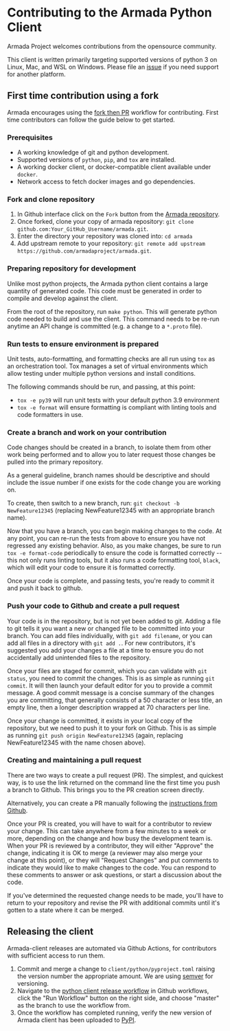 # Contributing to the Armada Python Client

Armada Project welcomes contributions from the opensource community.

This client is written primarily targeting supported versions of python 3 on Linux, Mac, and WSL on Windows. Please file
an [issue](https://github.com/armadaproject/armada/issues/new) if you need support for another platform.

## First time contribution using a fork

Armada encourages using the [fork then PR](https://gist.github.com/Chaser324/ce0505fbed06b947d962)
workflow for contributing. First time contributors can follow the guide below to get started.

### Prerequisites
- A working knowledge of git and python development.
- Supported versions of `python`, `pip`, and `tox` are installed.
- A working docker client, or docker-compatible client available under `docker`.
- Network access to fetch docker images and go dependencies.

### Fork and clone repository
1) In Github interface click on the `Fork` button from the [Armada repository](https://github.com/armadaproject/armada).
2) Once forked, clone your copy of armada repository: `git clone github.com:Your_GitHub_Username/armada.git`.
3) Enter the directory your repository was cloned into: `cd armada`
4) Add upstream remote to your repository: `git remote add upstream https://github.com/armadaproject/armada.git`.

### Preparing repository for development
Unlike most python projects, the Armada python client contains a large quantity of generated code. This code must be
generated in order to compile and develop against the client.

From the root of the repository, run `make python`. This will generate python code needed to build
and use the client. This command needs to be re-run anytime an API change is committed (e.g. a change to a `*.proto`
file).

### Run tests to ensure environment is prepared
Unit tests, auto-formatting, and formatting checks are all run using `tox` as an orchestration tool. Tox manages a set
of virtual environments which allow testing under multiple python versions and install conditions.

The following commands should be run, and passing, at this point:
- `tox -e py39` will run unit tests with your default python 3.9 environment
- `tox -e format` will ensure formatting is compliant with linting tools and code formatters in use.

### Create a branch and work on your contribution
Code changes should be created in a branch, to isolate them from other work being performed and to allow you to later
request those changes be pulled into the primary repository.

As a general guideline, branch names should be descriptive and should include the issue number if one exists for the
code change you are working on.

To create, then switch to a new branch, run: `git checkout -b NewFeature12345` (replacing NewFeature12345 with an
appropriate branch name).

Now that you have a branch, you can begin making changes to the code. At any point, you can re-run the tests from above
to ensure you have not regressed any existing behavior. Also, as you make changes, be sure to run `tox -e format-code`
periodically to ensure the code is formatted correctly -- this not only runs linting tools, but it also runs a code
formatting tool, `black`, which will edit your code to ensure it is formatted correctly.

Once your code is complete, and passing tests, you're ready to commit it and push it back to github.

### Push your code to Github and create a pull request
Your code is in the repository, but is not yet been added to git. Adding a file to git tells it you want a new or
changed file to be committed into your branch. You can add files individually, with `git add filename`, or you can
add all files in a directory with `git add .`. For new contributors, it's suggested you add your changes a file at a 
time to ensure you do not accidentally add unintended files to the repository.

Once your files are staged for commit, which you can validate with `git status`, you need to commit the changes. This
is as simple as running `git commit`. It will then launch your default editor for you to provide a commit message. A
good commit message is a concise summary of the changes you are committing, that generally consists of a 50 character or
less title, an empty line, then a longer description wrapped at 70 characters per line.

Once your change is committed, it exists in your local copy of the repository, but we need to push it to your fork on
Github. This is as simple as running `git push origin NewFeature12345` (again, replacing NewFeature12345 with the name
chosen above).

### Creating and maintaining a pull request
There are two ways to create a pull request (PR). The simplest, and quickest way, is to use the link returned on the command
line the first time you push a branch to Github. This brings you to the PR creation screen directly.

Alternatively, you can create a PR manually following the
[instructions from Github](https://docs.github.com/en/pull-requests/collaborating-with-pull-requests/proposing-changes-to-your-work-with-pull-requests/creating-a-pull-request-from-a-fork).

Once your PR is created, you will have to wait for a contributor to review your change. This can take anywhere from a
few minutes to a week or more, depending on the change and how busy the development team is. When your PR is reviewed
by a contributor, they will either "Approve" the change, indicating it is OK to merge (a reviewer may also merge your
change at this point), or they will "Request Changes" and put comments to indicate they would like to make changes to
the code. You can respond to these comments to answer or ask questions, or start a discussion about the code.

If you've determined the requested change needs to be made, you'll have to return to your repository and revise the PR
with additional commits until it's gotten to a state where it can be merged.

## Releasing the client
Armada-client releases are automated via Github Actions, for contributors with sufficient access to run them.

1) Commit and merge a change to `client/python/pyproject.toml` raising the version number the appropriate amount. We are 
   using [semver](https://semver.org/) for versioning.
2) Navigate to the [python client release workflow](https://github.com/armadaproject/armada/actions/workflows/python-client-release-to-pypi.yml)
   in Github workflows, click the "Run Workflow" button on the right side, and choose "master" as the branch to use the
   workflow from.
3) Once the workflow has completed running, verify the new version of Armada client has been uploaded to
   [PyPI](https://pypi.org/project/armada-client/).
